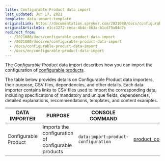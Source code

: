 ```yaml
---
title: Configurable Product data import
last_updated: Jun 17, 2021
template: data-import-template
originalLink: https://documentation.spryker.com/2021080/docs/configurable-product-data-import
originalArticleId: e1cc3272-ceca-4b4c-863a-b1cd79a84d7c
redirect_from:
  - /2021080/docs/configurable-product-data-import
  - /2021080/docs/en/configurable-product-data-import
  - /docs/configurable-product-data-import
  - /docs/en/configurable-product-data-import
---
```


The *Configurable Product* data import describes how you can import the configuration of [configurable products](/docs/scos/user/features/configurable-product-feature-overview.html). 

The table below provides details on Configurable Product data importers, their purpose, CSV files, dependencies, and other details. Each data importer contains links to CSV files used to import the corresponding data, including specifications of mandatory and unique fields, dependencies, detailed explanations, recommendations, templates, and content examples.

| DATA IMPORTER | PURPOSE | CONSOLE COMMAND | FILE(S) | DEPENDENCIES |
| --- | --- | --- | --- |--- |
| Configurable Product   | Imports the configuration of configurable products |`data:import:product-configuration` | [product_concrete_pre_configuration.csv](/docs/scos/dev/data-import/data-import-categories/special-product-types/configurable-product-import-category/file-details-product-concrete-pre-configuration.csv.html) |  |

